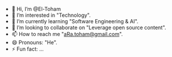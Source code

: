 - 👋 Hi, I’m @El-Toham
- 👀 I’m interested in "Technology".
- 🌱 I’m currently learning "Software Engineering & AI".
- 💞️ I’m looking to collaborate on "Leverage open source content".
- 📫 How to reach me "aRa.toham@gmail.com".
- 😄 Pronouns: "He".
- ⚡ Fun fact: ...

<!---
El-Toham/El-Toham is a ✨ special ✨ repository because its `README.md` (this file) appears on your GitHub profile.
You can click the Preview link to take a look at your changes.
--->
